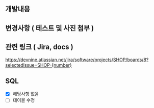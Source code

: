 ## 개발내용

## 변경사항 ( 테스트 및 사진 첨부 ) 

## 관련 링크 ( Jira, docs )
https://devnine.atlassian.net/jira/software/projects/SHOP/boards/8?selectedIssue=SHOP-{number}

## SQL
- [x] 해당사항 없음
- [ ] 테이블 수정
